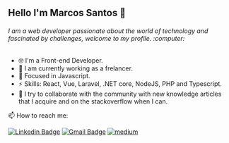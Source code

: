 ## Hello I'm Marcos Santos 👋

<h6><i> I am a web developer passionate about the world of technology and fascinated by challenges, welcome to my profile.</i> :computer:</h6>

- :nerd_face: I'm a Front-end Developer.
- 🔭 I am currently working as a frelancer.
- 🌱 Focused in Javascript.
- ⚡ Skills: React, Vue, Laravel, .NET core, NodeJS, PHP and Typescript.
- :open_hands: I try to collaborate with the community with new knowledge articles that I acquire and on the stackoverflow when I can.

<p align="left">  📫 How to reach me:
 
[![Linkedin Badge](https://img.shields.io/badge/-MarcosSantos-blue?style=flat-square&logo=Linkedin&logoColor=white&link=https://www.linkedin.com/in/marcossantosdev/)](https://www.linkedin.com/in/marcossantosdev/) 
[![Gmail Badge](https://img.shields.io/badge/-marcosadriano034@gmail.com-c14438?style=flat-square&logo=Gmail&logoColor=white&link=mailto:marcosadriano034@gmail.com)](mailto:marcosadriano034@gmail.com)
<a href="https://medium.com/@marcossantosdev" rel="nofollow">
	<img src="https://camo.githubusercontent.com/5b133451a151a26231268741caa939ddd33d1e24/68747470733a2f2f696d672e736869656c64732e696f2f62616467652f6d656469756d2d626c61636b3f267374796c653d666c61742d737175617265266c6f676f3d6d656469756d266c6f676f436f6c6f723d7768697465" alt="medium" data-canonical-src="https://img.shields.io/badge/medium-black?&amp;style=flat-square&amp;logo=medium&amp;logoColor=white" style="max-width:100%;">
</a>
</p>
